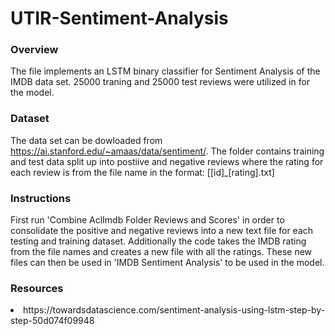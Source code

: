 # UTIR-Sentiment-Analysis

### Overview
The file implements an LSTM binary classifier for Sentiment Analysis of the IMDB data set. 25000 traning and 25000 test reviews were utilized in for the model.

### Dataset
The data set can be dowloaded from https://ai.stanford.edu/~amaas/data/sentiment/.
The folder contains training and test data split up into postiive and negative reviews where the rating for each review is from the file name in the format:
[[id]_[rating].txt]

### Instructions
First run 'Combine AclImdb Folder Reviews and Scores' in order to consolidate the positive and negative reviews into a new text file for each testing and training dataset. Additionally the code takes the IMDB rating from the file names and creates a new file with all the ratings. These new files can then be used in 'IMDB Sentiment Analysis' 
to be used in the model.

### Resources
<li>https://towardsdatascience.com/sentiment-analysis-using-lstm-step-by-step-50d074f09948
